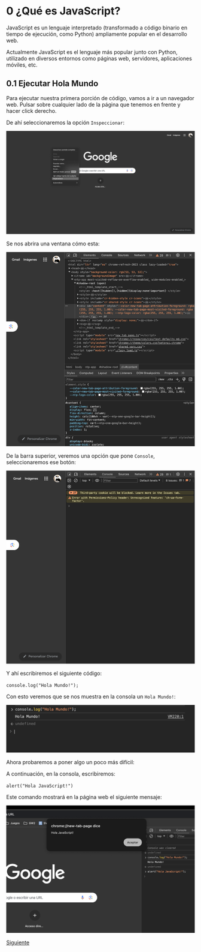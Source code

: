 # 0 ¿Qué es JavaScript?

JavaScript es un lenguaje interpretado (transformado a código binario en tiempo de ejecución, como Python) ampliamente popular en el desarrollo web.

Actualmente JavaScript es el lenguaje más popular junto con Python, utilizado en diversos entornos como páginas web, servidores, aplicaciones móviles, etc.

## 0.1 Ejecutar Hola Mundo

Para ejecutar nuestra primera porción de código, vamos a ir a un navegador web. Pulsar sobre cualquier lado de la página que tenemos en frente y hacer click derecho.

De ahí seleccionaremos la opción `Inspeccionar`:

![Inspeccionar](<Captura de pantalla 2024-05-24 a las 22.28.41.png>)

Se nos abrira una ventana cómo esta:

![Herramientas de desarrollo](<Captura de pantalla 2024-05-24 a las 22.30.25.png>)

De la barra superior, veremos una opción que pone `Console`, seleccionaremos ese botón:

![Console](<Captura de pantalla 2024-05-24 a las 22.33.27.png>)

Y ahí escribiremos el siguiente código:

`console.log("Hola Mundo!");`

Con esto veremos que se nos muestra en la consola un `Hola Mundo!`:

![Hola Mundo!](<Captura de pantalla 2024-05-24 a las 22.36.10.png>)

Ahora probaremos a poner algo un poco más difícil:

A continuación, en la consola, escribiremos:

`alert("Hola JavaScript!")`

Este comando mostrará en la página web el siguiente mensaje:

![Hola JavaScript!](<Captura de pantalla 2024-05-24 a las 22.37.33.png>)

[Siguiente](./01-node-y-entornos.md)